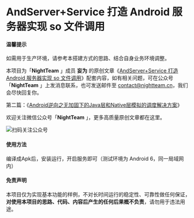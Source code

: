 # AndServer+Service 打造 Android 服务器实现 so 文件调用

#### 温馨提示

如需用于生产环境，请参考本搭建方式的思路、结合自身业务环境调整。

本项目为「**NightTeam** 」成员 **妄为** 的原创文章《[AndServer+Service 打造 Android 服务器实现 so 文件调用](https://mp.weixin.qq.com/s/Do4rGrMNFGx5HqFKM9vA1g)》配套内容，如有相关问题，可在公众号「**NightTeam** 」上发消息联系，也可发送邮件至 contact@nightteam.cn，我们会尽快回复你。

第二篇：《[Android逆向之无加固下的Java层和Native层模拟的调度解决方案](https://bbs.nightteam.cn/post-update-704.htm)》

欢迎关注微信公众号「**NightTeam** 」，更多高质量原创文章都在这里。

![扫码关注公众号](https://i.loli.net/2019/09/18/hyxgIA2i5B3d6Ol.jpg)

#### 使用方法

编译成Apk后，安装运行，开启服务即可（测试环境为 Android 6，同一局域网内）

#### 免责声明

本项目仅为实现基本功能的样例，不对长时间运行的稳定性、可靠性做任何保证，**对使用本项目的思路、代码、内容后产生的任何后果概不负责**，请勿用于违法用途。
